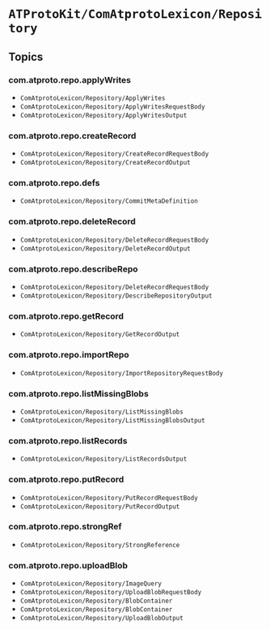# ``ATProtoKit/ComAtprotoLexicon/Repository``

## Topics

### com.atproto.repo.applyWrites

- ``ComAtprotoLexicon/Repository/ApplyWrites``
- ``ComAtprotoLexicon/Repository/ApplyWritesRequestBody``
- ``ComAtprotoLexicon/Repository/ApplyWritesOutput``

### com.atproto.repo.createRecord

- ``ComAtprotoLexicon/Repository/CreateRecordRequestBody``
- ``ComAtprotoLexicon/Repository/CreateRecordOutput``

### com.atproto.repo.defs

- ``ComAtprotoLexicon/Repository/CommitMetaDefinition``

### com.atproto.repo.deleteRecord

- ``ComAtprotoLexicon/Repository/DeleteRecordRequestBody``
- ``ComAtprotoLexicon/Repository/DeleteRecordOutput``

### com.atproto.repo.describeRepo

- ``ComAtprotoLexicon/Repository/DeleteRecordRequestBody``
- ``ComAtprotoLexicon/Repository/DescribeRepositoryOutput``

### com.atproto.repo.getRecord

- ``ComAtprotoLexicon/Repository/GetRecordOutput``

### com.atproto.repo.importRepo

- ``ComAtprotoLexicon/Repository/ImportRepositoryRequestBody``

### com.atproto.repo.listMissingBlobs

- ``ComAtprotoLexicon/Repository/ListMissingBlobs``
- ``ComAtprotoLexicon/Repository/ListMissingBlobsOutput``

### com.atproto.repo.listRecords

- ``ComAtprotoLexicon/Repository/ListRecordsOutput``

### com.atproto.repo.putRecord

- ``ComAtprotoLexicon/Repository/PutRecordRequestBody``
- ``ComAtprotoLexicon/Repository/PutRecordOutput``

### com.atproto.repo.strongRef

- ``ComAtprotoLexicon/Repository/StrongReference``

### com.atproto.repo.uploadBlob

- ``ComAtprotoLexicon/Repository/ImageQuery``
- ``ComAtprotoLexicon/Repository/UploadBlobRequestBody``
- ``ComAtprotoLexicon/Repository/BlobContainer``
- ``ComAtprotoLexicon/Repository/BlobContainer``
- ``ComAtprotoLexicon/Repository/UploadBlobOutput``
